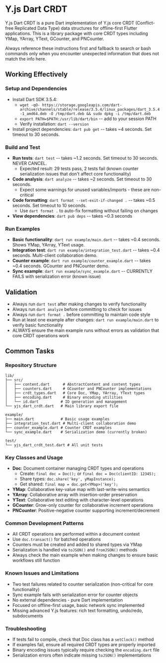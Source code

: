 # Y.js Dart CRDT

Y.js Dart CRDT is a pure Dart implementation of Y.js core CRDT (Conflict-free Replicated Data Type) data structures for offline-first Flutter applications. This is a library package with core CRDT types including YMap, YArray, YText, GCounter, and PNCounter.

Always reference these instructions first and fallback to search or bash commands only when you encounter unexpected information that does not match the info here.

## Working Effectively

### Setup and Dependencies
- Install Dart SDK 3.5.4:
  - `wget -qO- https://storage.googleapis.com/dart-archive/channels/stable/release/3.5.4/linux_packages/dart_3.5.4-1_amd64.deb -O /tmp/dart.deb && sudo dpkg -i /tmp/dart.deb`
  - `export PATH=$PATH:/usr/lib/dart/bin` -- add to your session PATH
  - Verify installation: `dart --version`
- Install project dependencies: `dart pub get` -- takes ~4 seconds. Set timeout to 30 seconds.

### Build and Test
- **Run tests**: `dart test` -- takes ~1.2 seconds. Set timeout to 30 seconds. NEVER CANCEL.
  - Expected result: 29 tests pass, 2 tests fail (known counter serialization issues that don't affect core functionality)
- **Code analysis**: `dart analyze` -- takes ~2 seconds. Set timeout to 30 seconds.
  - Expect some warnings for unused variables/imports - these are non-critical
- **Code formatting**: `dart format --set-exit-if-changed .` -- takes ~0.5 seconds. Set timeout to 10 seconds.
  - Use `dart format .` to auto-fix formatting without failing on changes
- **View dependencies**: `dart pub deps` -- takes ~0.3 seconds

### Run Examples
- **Basic functionality**: `dart run example/main.dart` -- takes ~0.4 seconds. Shows YMap, YArray, YText usage.
- **Integration test**: `dart run example/integration_test.dart` -- takes ~0.4 seconds. Multi-client collaboration demo.
- **Counter example**: `dart run example/counter_example.dart` -- takes ~0.4 seconds. GCounter and PNCounter demo.
- **Sync example**: `dart run example/sync_example.dart` -- CURRENTLY FAILS with serialization error (known issue)

## Validation
- Always run `dart test` after making changes to verify functionality
- Always run `dart analyze` before committing to check for issues
- Always run `dart format .` before committing to maintain code style
- Run at least one example after changes: `dart run example/main.dart` to verify basic functionality
- ALWAYS ensure the main example runs without errors as validation that core CRDT operations work

## Common Tasks

### Repository Structure
```
lib/
├── src/
│   ├── content.dart      # AbstractContent and content types
│   ├── counters.dart     # GCounter and PNCounter implementations
│   ├── crdt_types.dart   # Core Doc, YMap, YArray, YText types
│   ├── encoding.dart     # Binary encoding utilities
│   └── id.dart          # ID generation and management
└── yjs_dart_crdt.dart   # Main library export file

example/
├── main.dart            # Basic usage examples
├── integration_test.dart # Multi-client collaboration demo
├── counter_example.dart # Counter CRDT examples
└── sync_example.dart    # Serialization demo (currently broken)

test/
└── yjs_dart_crdt_test.dart # All unit tests
```

### Key Classes and Usage
- **Doc**: Document container managing CRDT types and operations
  - Create: `final doc = Doc();` or `final doc = Doc(clientID: 12345);`
  - Share types: `doc.share('key', yMapInstance);`
  - Get shared: `final map = doc.get<YMap>('key');`
- **YMap**: Collaborative key-value map with last-write-wins semantics
- **YArray**: Collaborative array with insertion-order preservation
- **YText**: Collaborative text editing with character-level operations
- **GCounter**: Grow-only counter for collaborative increment operations
- **PNCounter**: Positive-negative counter supporting increment/decrement

### Common Development Patterns
- All CRDT operations are performed within a document context
- Use `doc.transact()` for batched operations
- Counters must be created and added to shared types via YMap
- Serialization is handled via `toJSON()` and `fromJSON()` methods
- Always check the main example when making changes to ensure basic workflows still function

### Known Issues and Limitations
- Two test failures related to counter serialization (non-critical for core functionality)
- Sync example fails with serialization error for counter objects
- No external dependencies - pure Dart implementation
- Focused on offline-first usage, basic network sync implemented
- Missing advanced Y.js features: rich text formatting, undo/redo, subdocuments

### Troubleshooting
- If tests fail to compile, check that Doc class has a `setClock()` method
- If examples fail, ensure all required CRDT types are properly imported
- Binary encoding issues typically require checking the `encoding.dart` file
- Serialization errors often indicate missing `toJSON()` implementations